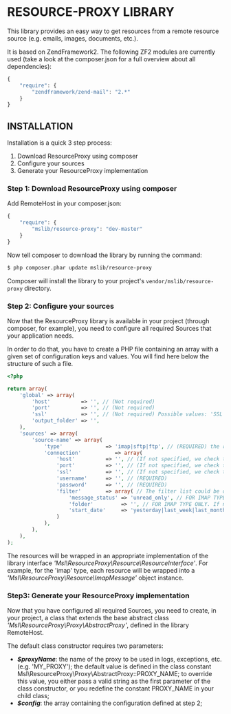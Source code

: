 **RESOURCE-PROXY LIBRARY**
======================

This library provides an easy way to get resources from a remote resource source (e.g. emails, images, documents, etc.).

It is based on ZendFramework2. The following ZF2 modules are currently used 
(take a look at the composer.json for a full overview about all dependencies):

```js
{
    "require": {
        "zendframework/zend-mail": "2.*"
    }
}
```

**INSTALLATION**
----------------

Installation is a quick 3 step process:

1. Download ResourceProxy using composer
2. Configure your sources
3. Generate your ResourceProxy implementation

### Step 1: Download ResourceProxy using composer

Add RemoteHost in your composer.json:

```js
{
    "require": {
        "mslib/resource-proxy": "dev-master"
    }
}
```

Now tell composer to download the library by running the command:

``` bash
$ php composer.phar update mslib/resource-proxy
```

Composer will install the library to your project's `vendor/mslib/resource-proxy` directory.

### Step 2: Configure your sources

Now that the ResourceProxy library is available in your project (through composer, for example),
you need to configure all required Sources that your application needs.

In order to do that, you have to create a PHP file containing an array with a given set of configuration 
keys and values. You will find here below the structure of such a file.

``` php
<?php

return array(
    'global' => array(
        'host'          => '', // (Not required)
        'port'          => '', // (Not required)
        'ssl'           => '', // (Not required) Possible values: 'SSL',
        'output_folder' => '',
    ),
    'sources' => array(
        'source-name' => array(
            'type'              => 'imap|sftp|ftp', // (REQUIRED) the resource type. Possible values: 'imap|sftp|ftp'
            'connection'           => array(
                'host'          => '', // (If not specified, we check the global.host variable)
                'port'          => '', // (If not specified, we check the global.port variable)
                'ssl'           => '', // (If not specified, we check the global.ssl variable) Possible values: 'SSL'
                'username'      => '', // (REQUIRED)
                'password'      => '', // (REQUIRED)
                'filter'        => array( // The filter list could be different for each source type
                    'message_status' => 'unread_only', // FOR IMAP TYPE ONLY
                    'folder'         => '', // FOR IMAP TYPE ONLY. If not specified, INBOX will be selected
                    'start_date'     => 'yesterday|last_week|last_month', // FOR FTP/SFTP TYPE ONLY
                )
            ),
        ),
    ),
);
```

The resources will be wrapped in an appropriate implementation of the library interface *'Msl\ResourceProxy\Resource\ResourceInterface'*.
For example, for the 'imap' type, each resource will be wrapped into a *'Msl\ResourceProxy\Resource\ImapMessage'* object instance.

### Step3: Generate your ResourceProxy implementation

Now that you have configured all required Sources, you need to create, in your project, a class that extends
the base abstract class *'Msl\ResourceProxy\Proxy\AbstractProxy'*, defined in the library RemoteHost.

The default class constructor requires two parameters: 

* ***$proxyName***: the name of the proxy to be used in logs, exceptions, etc. (e.g. 'MY_PROXY'); the default value is defined in the class constant Msl\ResourceProxy\Proxy\AbstractProxy::PROXY_NAME; to override this value, you either pass a valid string as the first parameter of the class constructor, or you redefine the constant PROXY_NAME in your child class;
* ***$config***: the array containing the configuration defined at step 2;
